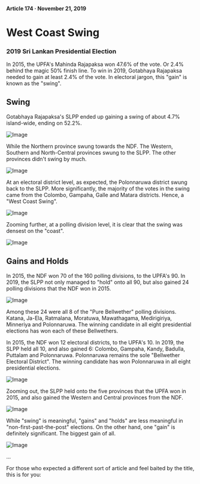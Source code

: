 #### Article 174 · November 21, 2019

# West Coast Swing

### 2019 Sri Lankan Presidential Election

In 2015, the UPFA's Mahinda Rajapaksa won 47.6% of the vote. Or 2.4% behind the magic 50% finish line. To win in 2019, Gotabhaya Rajapaksa needed to gain at least 2.4% of the vote. In electoral jargon, this "gain" is known as the "swing".

## Swing

Gotabhaya Rajapaksa's SLPP ended up gaining a swing of about 4.7% island-wide, ending on 52.2%.

![Image](https://cdn-images-1.medium.com/max/800/1*UUy8_A33-N3Z6t9WbU1e7Q.png)

While the Northern province swung towards the NDF. The Western, Southern and North-Central provinces swung to the SLPP. The other provinces didn't swing by much.

![Image](https://cdn-images-1.medium.com/max/800/1*BOyrE4GBop4q7m2TmmDHow.png)

At an electoral district level, as expected, the Polonnaruwa district swung back to the SLPP. More significantly, the majority of the votes in the swing came from the Colombo, Gampaha, Galle and Matara districts. Hence, a "West Coast Swing".

![Image](https://cdn-images-1.medium.com/max/800/1*ZIpoK2Tf6PCgIlePDw9-gg.png)

Zooming further, at a polling division level, it is clear that the swing was densest on the "coast".

![Image](https://cdn-images-1.medium.com/max/800/1*UvPzumIsJovE8Sqe_n0aYw.png)

## Gains and Holds

In 2015, the NDF won 70 of the 160 polling divisions, to the UPFA's 90. In 2019, the SLPP not only managed to "hold" onto all 90, but also gained 24 polling divisions that the NDF won in 2015.

![Image](https://cdn-images-1.medium.com/max/800/1*4ebpk49o9YxkunCBNVd9BA.png)

Among these 24 were all 8 of the "Pure Bellwether" polling divisions. Katana, Ja-Ela, Ratmalana, Moratuwa, Mawathagama, Medirigiriya, Minneriya and Polonnaruwa. The winning candidate in all eight presidential elections has won each of these Bellwethers.

In 2015, the NDF won 12 electoral districts, to the UPFA's 10. In 2019, the SLPP held all 10, and also gained 6: Colombo, Gampaha, Kandy, Badulla, Puttalam and Polonnaruwa. Polonnaruwa remains the sole "Bellwether Electoral District". The winning candidate has won Polonnaruwa in all eight presidential elections.

![Image](https://cdn-images-1.medium.com/max/800/1*K88tc4BiNgGie7a3Mu27sQ.png)

Zooming out, the SLPP held onto the five provinces that the UPFA won in 2015, and also gained the Western and Central provinces from the NDF.

![Image](https://cdn-images-1.medium.com/max/800/1*DYanY9n_ML5o8vPfv3DJhg.png)

While "swing" is meaningful, "gains" and "holds" are less meaningful in "non-first-past-the-post" elections. On the other hand, one "gain" is definitely significant. The biggest gain of all.

![Image](https://cdn-images-1.medium.com/max/800/1*HQHbPVfNHkiMZ4Uo6mAHFA.png)

...

For those who expected a different sort of article and feel baited by the title, this is for you: